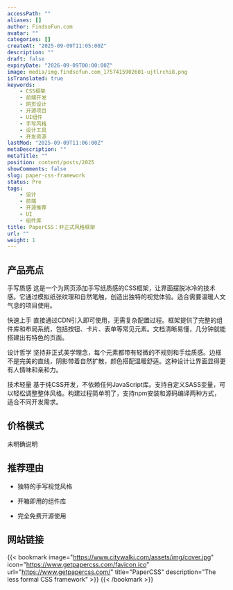 ```yaml
---
accessPath: ""
aliases: []
author: FindsoFun.com
avatar: ""
categories: []
createAt: "2025-09-09T11:05:00Z"
description: ""
draft: false
expiryDate: "2026-09-09T00:00:00Z"
image: media/img.findsofun.com_1757415902601-ujtlrchi8.png
isTranslated: true
keywords:
    - CSS框架
    - 前端开发
    - 网页设计
    - 开源项目
    - UI组件
    - 手写风格
    - 设计工具
    - 开发资源
lastMod: "2025-09-09T11:06:00Z"
metaDescription: ""
metaTitle: ""
position: content/posts/2025
showComments: false
slug: paper-css-framework
status: Pre
tags:
    - 设计
    - 前端
    - 开源推荐
    - UI
    - 组件库
title: PaperCSS：非正式风格框架
url: ""
weight: 1
---
```

## 产品亮点
手写质感
这是一个为网页添加手写纸质感的CSS框架，让界面摆脱冰冷的技术感。它通过模拟纸张纹理和自然笔触，创造出独特的视觉体验。适合需要温暖人文气息的项目使用。

快速上手
直接通过CDN引入即可使用，无需复杂配置过程。框架提供了完整的组件库和布局系统，包括按钮、卡片、表单等常见元素。文档清晰易懂，几分钟就能搭建出有特色的页面。

设计哲学
坚持非正式美学理念，每个元素都带有轻微的不规则和手绘质感。边框不是完美的直线，阴影带着自然扩散，颜色搭配温暖舒适。这种设计让界面显得更有人情味和亲和力。

技术轻量
基于纯CSS开发，不依赖任何JavaScript库。支持自定义SASS变量，可以轻松调整整体风格。构建过程简单明了，支持npm安装和源码编译两种方式，适合不同开发需求。

## 价格模式
<!--more-->未明确说明

## 推荐理由
- 独特的手写视觉风格

- 开箱即用的组件库

- 完全免费开源使用

## 网站链接
{{< bookmark image="https://www.citywalki.com/assets/img/cover.jpg" icon="https://www.getpapercss.com/favicon.ico" url="https://www.getpapercss.com/" title="PaperCSS" description="The less formal CSS framework" >}}
{{< /bookmark >}}

